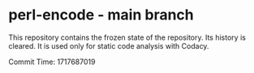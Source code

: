 # perl-encode - main branch

This repository contains the frozen state of the repository.
Its history is cleared. It is used only for static code
analysis with Codacy.

Commit Time: 1717687019